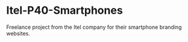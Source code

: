 # Itel-P40-Smartphones
Freelance project from the Itel company for their smartphone branding websites.
